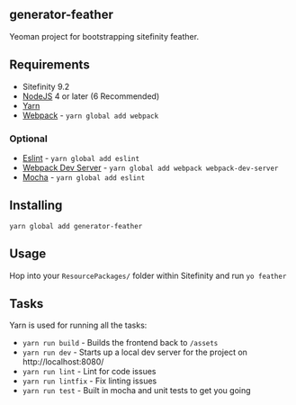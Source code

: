 ## generator-feather

Yeoman project for bootstrapping sitefinity feather.

## Requirements

- Sitefinity 9.2
- [NodeJS](https://nodejs.org/en/download/current/) 4 or later (6 Recommended)
- [Yarn](https://yarnpkg.com)
- [Webpack](https://webpack.github.io/) - `yarn global add webpack`

### Optional

- [Eslint](http://eslint.org/) - `yarn global add eslint`
- [Webpack Dev Server](https://webpack.github.io/docs/webpack-dev-server.html) - `yarn global add webpack webpack-dev-server`
- [Mocha](https://mochajs.org/) - `yarn global add eslint`

## Installing

```yarn global add generator-feather```

## Usage

Hop into your `ResourcePackages/` folder within Sitefinity and run `yo feather`

## Tasks

Yarn is used for running all the tasks:

- `yarn run build` - Builds the frontend back to `/assets`
- `yarn run dev`  - Starts up a local dev server for the project on http://localhost:8080/
- `yarn run lint` - Lint for code issues
- `yarn run lintfix` - Fix linting issues
- `yarn run test` - Built in mocha and unit tests to get you going